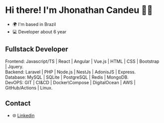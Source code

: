 # Hi there! I'm Jhonathan Candeu 🖖🏾

* 🌍 I'm based in Brazil
* 💻 Developer about 6 year

## Fullstack Developer
Frontend: Javascript/TS | React | Angular | Vue.js | HTML | CSS | Bootstrap | Jquery. <br>
Backend: Laravel | PHP | Node.js | NestJs | AdonisJS | Express. <br>
Database: MySQL | SQLite | PostgreSQL | Redis | MongoDB. <br>
DevOPS: GIT | CI&CD | Docker\Compose | DigitalOcean | AWS | GitHub/Actions | Linux. <br>


## Contact
* 🌐 [Linkedin][linkedin]

[linkedin]: https://www.linkedin.com/in/jhonathannc
